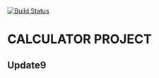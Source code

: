 [![Build Status](http://d5089d3d.ngrok.io/job/calculator-cicd-pipeline/badge/icon)](http://d5089d3d.ngrok.io/job/calculator-cicd-pipeline/)
# CALCULATOR PROJECT
## Update9
